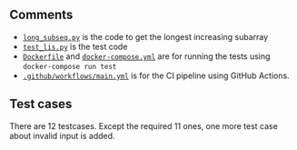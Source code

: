 ## Comments
- [`long_subseq.py`](https://github.com/binli2020/ec10a0d8-9f66-11eb-a8b3-0242ac130003/blob/main/long_subseq.py) is the code to get the longest increasing subarray
- [`test_lis.py`](https://github.com/binli2020/ec10a0d8-9f66-11eb-a8b3-0242ac130003/blob/main/test_lis.py) is the test code
- [`Dockerfile`](https://github.com/binli2020/ec10a0d8-9f66-11eb-a8b3-0242ac130003/blob/main/Dockerfile) and [`docker-compose.yml`](https://github.com/binli2020/ec10a0d8-9f66-11eb-a8b3-0242ac130003/blob/main/docker-compose.yml) are for running the tests using `docker-compose run test`
- [`.github/workflows/main.yml`](https://github.com/binli2020/ec10a0d8-9f66-11eb-a8b3-0242ac130003/blob/main/.github/workflows/main.yml) is for the CI pipeline using GitHub Actions.


## Test cases
There are 12 testcases. Except the required 11 ones, one more test case about invalid input is added.
